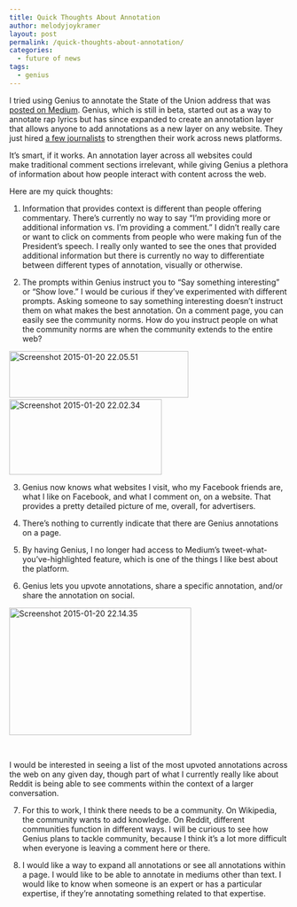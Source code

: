 ```yaml
---
title: Quick Thoughts About Annotation
author: melodyjoykramer
layout: post
permalink: /quick-thoughts-about-annotation/
categories:
  - future of news
tags:
  - genius
---
```

I tried using Genius to annotate the State of the Union address that was [posted on Medium][1]. Genius, which is still in beta, started out as a way to annotate rap lyrics but has since expanded to create an annotation layer that allows anyone to add annotations as a new layer on any website. They just hired [a few journalists][2] to strengthen their work across news platforms.

It&#8217;s smart, if it works. An annotation layer across all websites could make traditional comment sections irrelevant, while giving Genius a plethora of information about how people interact with content across the web.

Here are my quick thoughts:

1. Information that provides context is different than people offering commentary. There&#8217;s currently no way to say &#8220;I&#8217;m providing more or additional information vs. I&#8217;m providing a comment.&#8221; I didn&#8217;t really care or want to click on comments from people who were making fun of the President&#8217;s speech. I really only wanted to see the ones that provided additional information but there is currently no way to differentiate between different types of annotation, visually or otherwise.

2. The prompts within Genius instruct you to &#8220;Say something interesting&#8221; or &#8220;Show love.&#8221; I would be curious if they&#8217;ve experimented with different prompts. Asking someone to say something interesting doesn&#8217;t instruct them on what makes the best annotation. On a comment page, you can easily see the community norms. How do you instruct people on what the community norms are when the community extends to the entire web?

[<img class="alignnone  wp-image-458" src="http://www.melodyjk.com/wp-content/uploads/2015/01/Screenshot-2015-01-20-22.05.51.png" alt="Screenshot 2015-01-20 22.05.51" width="323" height="84" />][3] [<img class="alignnone  wp-image-460" src="http://www.melodyjk.com/wp-content/uploads/2015/01/Screenshot-2015-01-20-22.02.34.png" alt="Screenshot 2015-01-20 22.02.34" width="275" height="136" />][4]

3. Genius now knows what websites I visit, who my Facebook friends are, what I like on Facebook, and what I comment on, on a website. That provides a pretty detailed picture of me, overall, for advertisers.

4. There&#8217;s nothing to currently indicate that there are Genius annotations on a page.

5. By having Genius, I no longer had access to Medium&#8217;s tweet-what-you&#8217;ve-highlighted feature, which is one of the things I like best about the platform.

6. Genius lets you upvote annotations, share a specific annotation, and/or share the annotation on social.

[<img class="alignnone  wp-image-459" src="http://www.melodyjk.com/wp-content/uploads/2015/01/Screenshot-2015-01-20-22.14.35.png" alt="Screenshot 2015-01-20 22.14.35" width="328" height="230" />][5]

&nbsp;

I would be interested in seeing a list of the most upvoted annotations across the web on any given day, though part of what I currently really like about Reddit is being able to see comments within the context of a larger conversation.

7. For this to work, I think there needs to be a community. On Wikipedia, the community wants to add knowledge. On Reddit, different communities function in different ways. I will be curious to see how Genius plans to tackle community, because I think it&#8217;s a lot more difficult when everyone is leaving a comment here or there.

8. I would like a way to expand all annotations or see all annotations within a page. I would like to be able to annotate in mediums other than text. I would like to know when someone is an expert or has a particular expertise, if they&#8217;re annotating something related to that expertise.

 [1]: http://wrapgenius.com/medium.com/@WhiteHouse/president-obamas-state-of-the-union-address-remarks-as-prepared-for-delivery-55f9825449b2#
 [2]: http://www.nytimes.com/2015/01/12/business/media/pop-music-critic-leaves-the-new-yorker-to-annotate-lyrics-for-a-start-up.html
 [3]: http://www.melodyjk.com/wp-content/uploads/2015/01/Screenshot-2015-01-20-22.05.51.png
 [4]: http://www.melodyjk.com/wp-content/uploads/2015/01/Screenshot-2015-01-20-22.02.34.png
 [5]: http://www.melodyjk.com/wp-content/uploads/2015/01/Screenshot-2015-01-20-22.14.35.png